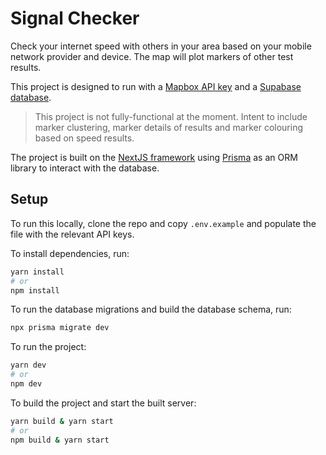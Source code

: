 # Signal Checker

Check your internet speed with others in your area based on your mobile network provider and device. The map will plot markers of other test results.

This project is designed to run with a [Mapbox API key](https://account.mapbox.com/access-tokens) and a [Supabase database](https://supabase.com/).

> This project is not fully-functional at the moment. Intent to include marker clustering, marker details of results and marker colouring based on speed results.

The project is built on the [NextJS framework](https://nextjs.org/docs) using [Prisma](https://www.prisma.io/docs) as an ORM library to interact with the database.

## Setup

To run this locally, clone the repo and copy `.env.example` and populate the file with the relevant API keys.

To install dependencies, run:

```bash
yarn install
# or
npm install
```

To run the database migrations and build the database schema, run:

```bash
npx prisma migrate dev
```

To run the project:

```bash
yarn dev
# or
npm dev
```

To build the project and start the built server:

```bash
yarn build & yarn start
# or
npm build & yarn start
```
